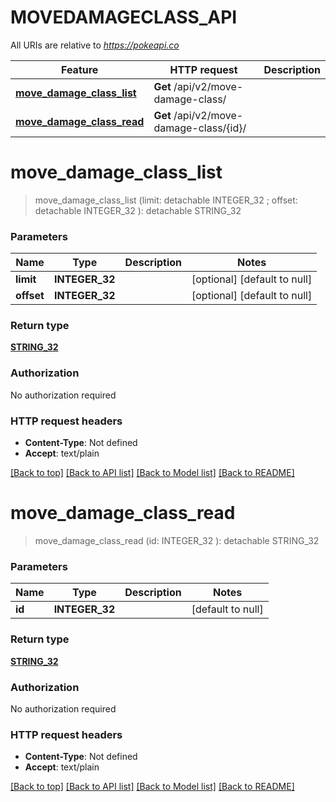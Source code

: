 # MOVEDAMAGECLASS_API

All URIs are relative to *https://pokeapi.co*

Feature | HTTP request | Description
------------- | ------------- | -------------
[**move_damage_class_list**](MOVEDAMAGECLASS_API.md#move_damage_class_list) | **Get** /api/v2/move-damage-class/ | 
[**move_damage_class_read**](MOVEDAMAGECLASS_API.md#move_damage_class_read) | **Get** /api/v2/move-damage-class/{id}/ | 


# **move_damage_class_list**
> move_damage_class_list (limit:  detachable INTEGER_32 ; offset:  detachable INTEGER_32 ): detachable STRING_32





### Parameters

Name | Type | Description  | Notes
------------- | ------------- | ------------- | -------------
 **limit** | **INTEGER_32**|  | [optional] [default to null]
 **offset** | **INTEGER_32**|  | [optional] [default to null]

### Return type

[**STRING_32**](STRING_32.md)

### Authorization

No authorization required

### HTTP request headers

 - **Content-Type**: Not defined
 - **Accept**: text/plain

[[Back to top]](#) [[Back to API list]](../README.md#documentation-for-api-endpoints) [[Back to Model list]](../README.md#documentation-for-models) [[Back to README]](../README.md)

# **move_damage_class_read**
> move_damage_class_read (id: INTEGER_32 ): detachable STRING_32





### Parameters

Name | Type | Description  | Notes
------------- | ------------- | ------------- | -------------
 **id** | **INTEGER_32**|  | [default to null]

### Return type

[**STRING_32**](STRING_32.md)

### Authorization

No authorization required

### HTTP request headers

 - **Content-Type**: Not defined
 - **Accept**: text/plain

[[Back to top]](#) [[Back to API list]](../README.md#documentation-for-api-endpoints) [[Back to Model list]](../README.md#documentation-for-models) [[Back to README]](../README.md)

